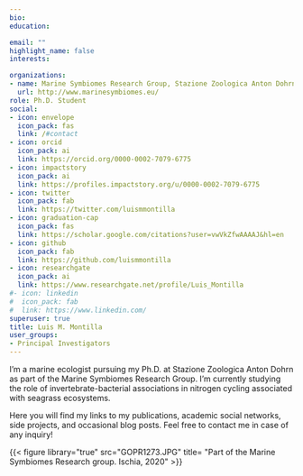 ```yaml
---
bio: 
education:

email: ""
highlight_name: false
interests:

organizations:
- name: Marine Symbiomes Research Group, Stazione Zoologica Anton Dohrn
  url: http://www.marinesymbiomes.eu/
role: Ph.D. Student
social:
- icon: envelope
  icon_pack: fas
  link: /#contact
- icon: orcid
  icon_pack: ai
  link: https://orcid.org/0000-0002-7079-6775
- icon: impactstory
  icon_pack: ai
  link: https://profiles.impactstory.org/u/0000-0002-7079-6775
- icon: twitter
  icon_pack: fab
  link: https://twitter.com/luismmontilla
- icon: graduation-cap
  icon_pack: fas
  link: https://scholar.google.com/citations?user=vwVkZfwAAAAJ&hl=en
- icon: github
  icon_pack: fab
  link: https://github.com/luismmontilla
- icon: researchgate
  icon_pack: ai
  link: https://www.researchgate.net/profile/Luis_Montilla
#- icon: linkedin
#  icon_pack: fab
#  link: https://www.linkedin.com/
superuser: true
title: Luis M. Montilla
user_groups:
- Principal Investigators
---
```


I’m a marine ecologist pursuing my Ph.D. at Stazione Zoologica Anton Dohrn as part of the Marine Symbiomes Research Group. I’m currently studying the role of invertebrate-bacterial associations in nitrogen cycling associated with seagrass ecosystems.

Here you will find my links to my publications, academic social networks, side projects, and occasional blog posts. Feel free to contact me in case of any inquiry!

<!--{{< icon name="download" pack="fas" >}} Download my {{< staticref "media/demo_resume.pdf" "newtab" >}}resumé{{< /staticref >}}.-->

{{< figure library="true" src="GOPR1273.JPG" title= "Part of the Marine Symbiomes Research group. Ischia, 2020" >}}
